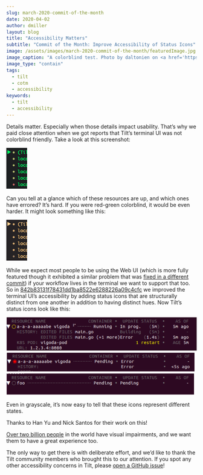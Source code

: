 ```yaml
---
slug: march-2020-commit-of-the-month
date: 2020-04-02
author: dmiller
layout: blog
title: "Accessibility Matters"
subtitle: "Commit of the Month: Improve Accessibility of Status Icons"
image: /assets/images/march-2020-commit-of-the-month/featuredImage.jpg
image_caption: "A colorblind test. Photo by daltonien on <a href='https://flickr.com/photos/nicolasdumond79/13782659973'>Flickr</a>."
image_type: "contain"
tags:
  - tilt
  - cotm
  - accessibility
keywords:
  - tilt
  - accessibility
---
```


Details matter. Especially when those details impact usability. That’s why we paid close attention when we got reports that Tilt’s terminal UI was not colorblind friendly. Take a look at this screenshot:

![A photo of the Tilt UI with green and red icons next to each resource](/assets/images/march-2020-commit-of-the-month/colorblind1.png)

Can you tell at a glance which of these resources are up, and which ones have errored? It’s hard. If you were red-green colorblind, it would be even harder. It might look something like this:

![A photo of the Tilt UI with green and red icons next to each resource modified to show what it might look like to a colorblind person](/assets/images/march-2020-commit-of-the-month/colorblind1-mod.png)

While we expect most people to be using the Web UI (which is more fully featured though it exhibited a similar problem that was [fixed in a different commit](https://github.com/windmilleng/tilt/commit/0c1985c3e2ddeeedce7fb5633753d23730887f62)) if your workflow lives in the terminal we want to support that too. So in [842b83131f78431dd1ba8522e6288226a09c4cfc](https://github.com/windmilleng/tilt/commit/842b83131f78431dd1ba8522e6288226a09c4cfc) we improved the terminal UI’s accessibility by adding status icons that are structurally distinct from one another in addition to having distinct hues. Now Tilt’s status icons look like this:

![A photo of the Tilt new UI with green and red icons of different shapes for each different state](/assets/images/march-2020-commit-of-the-month/now.png)

Even in grayscale, it’s now easy to tell that these icons represent different states.

Thanks to Han Yu and Nick Santos for their work on this! 

[Over two billion people](https://www.who.int/news-room/fact-sheets/detail/blindness-and-visual-impairment) in the world have visual impairments, and we want them to have a great experience too. 

The only way to get there is with deliberate effort, and we’d like to thank the Tilt community members who brought this to our attention. If you spot any other accessibility concerns in Tilt, please [open a GitHub issue](https://github.com/windmilleng/tilt/issues/new)!
